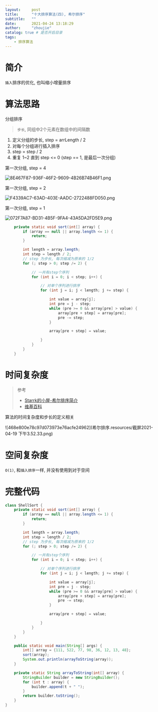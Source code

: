 ```yaml
---
layout:     post
title:      "十大排序算法(四), 希尔排序"
subtitle:   ""
date:       2021-04-24 13:18:29
author:     "zhoujie"
catalog: true # 是否开启目录
tags:
    - 排序算法
---
```


# 简介

`插入`排序的优化, 也叫缩小增量排序

# 算法思路

分组排序
> `步长`, 同组中2个元素在数组中的间隔数

1. 定义分组的步长, step = arrLength / 2
2. 对每个分组进行插入排序
3. step = step / 2
4. 重复 1~2 直到 step <= 0 (step == 1, 是最后一次分组)

第一次分组, step = 4

![8E467F87-936F-46F2-9609-4B26B74B46F1.png](https://p6-juejin.byteimg.com/tos-cn-i-k3u1fbpfcp/c0ffe65bf73941aeb09ad807da46a563~tplv-k3u1fbpfcp-watermark.image)

第一次分组, step = 2

![F4339AC7-63AD-403E-AADC-2722488FD050.png](https://p9-juejin.byteimg.com/tos-cn-i-k3u1fbpfcp/347abdffd51e440a94125e4d98e817d5~tplv-k3u1fbpfcp-watermark.image)

第一次分组, step = 1

![072F7A87-BD31-4B5F-9FA4-43A5DA2FD5E9.png](https://p6-juejin.byteimg.com/tos-cn-i-k3u1fbpfcp/3273492bb0654765bcc24f03491931cf~tplv-k3u1fbpfcp-watermark.image)

```java
    private static void sort(int[] array) {
        if (array == null || array.length <= 1) {
            return;
        }

        int length = array.length;
        int step = length / 2;
        // step 为步长, 每次缩减为原来的 1/2
        for (; step > 0; step /= 2) {

            // 一共有step个序列
            for (int i = 0; i < step; i++) {

                // 对单个序列进行排序
                for (int j = i; j < length; j += step) {

                    int value = array[j];
                    int pre = j - step;
                    while (pre >= 0 && array[pre] > value) {
                        array[pre + step] = array[pre];
                        pre -= step;
                    }

                    array[pre + step] = value;

                }
            }
        }
    }
```

# 时间复杂度

> 参考
> * [Starrk的小屋-希尔排序简介](https://www.starrk.me/2020/04/01/%E6%8E%92%E5%BA%8F%E7%AE%97%E6%B3%95-(%E4%B8%8B)/)
> * [维基百科](https://zh.wikipedia.org/wiki/%E5%B8%8C%E5%B0%94%E6%8E%92%E5%BA%8F)

算法的时间复杂度和步长的定义相关

![468e800e78c97d073973e76acfe24962](希尔排序.resources/截屏2021-04-19 下午3.52.33.png)


# 空间复杂度

`O(1)`, 和`插入排序`一样, 并没有使用到对于空间


# 完整代码

```java
class ShellSort {
    private static void sort(int[] array) {
        if (array == null || array.length <= 1) {
            return;
        }

        int length = array.length;
        int step = length / 2;
        // step 为步长, 每次缩减为原来的 1/2
        for (; step > 0; step /= 2) {

            // 一共有step个序列
            for (int i = 0; i < step; i++) {

                // 对单个序列进行排序
                for (int j = i; j < length; j += step) {

                    int value = array[j];
                    int pre = j - step;
                    while (pre >= 0 && array[pre] > value) {
                        array[pre + step] = array[pre];
                        pre -= step;
                    }

                    array[pre + step] = value;

                }
            }
        }
    }

    public static void main(String[] args) {
        int[] array = {111, 522, 77, 98, 36, 12, 13, 48};
        sort(array);
        System.out.println(arrayToString(array));
    }

    private static String arrayToString(int[] array) {
        StringBuilder builder = new StringBuilder();
        for (int t : array) {
            builder.append(t + " ");
        }
        return builder.toString();
    }
}
```

